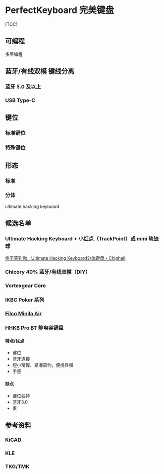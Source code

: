 # PerfectKeyboard 完美键盘

[TOC]



## 可编程

多层编程



## 蓝牙/有线双模 键线分离

### 蓝牙 5.0 及以上



### USB Type-C



## 键位



### 标准键位

### 特殊键位

## 形态

### 标准

### 分体

ultimate hacking keyboard





## 候选名单

### Ultimate Hacking Keyboard + 小红点（TrackPoint）或 mini 轨迹球

[终于等到你，Ultimate Hacking Keyboard分体键盘 - Chiphell](https://www.chiphell.com/thread-1901752-1-1.html)




### Chicory 40% 蓝牙/有线双模（DIY）



### Vortexgear Core



### IKBC Poker 系列



### [Filco Minila Air](https://www.diatec.co.jp/en/det.php?prod_c=1471)





### HHKB Pro BT 静电容键盘

#### 特点/优点

-   键位
-   蓝牙连接
-   短小精悍、紧凑简约，便携性强
-   手感

#### 缺点

-   键位独特
-   蓝牙3.0
-   贵

[]()

## 参考资料

### KiCAD

### KLE

### TKG/TMK

